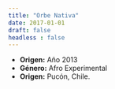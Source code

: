 ```yaml
---
title: "Orbe Nativa"
date: 2017-01-01
draft: false
headless : false
---
```

* **Origen:** Año 2013 
* **Género:** Afro Experimental
* **Origen:** Pucón, Chile.